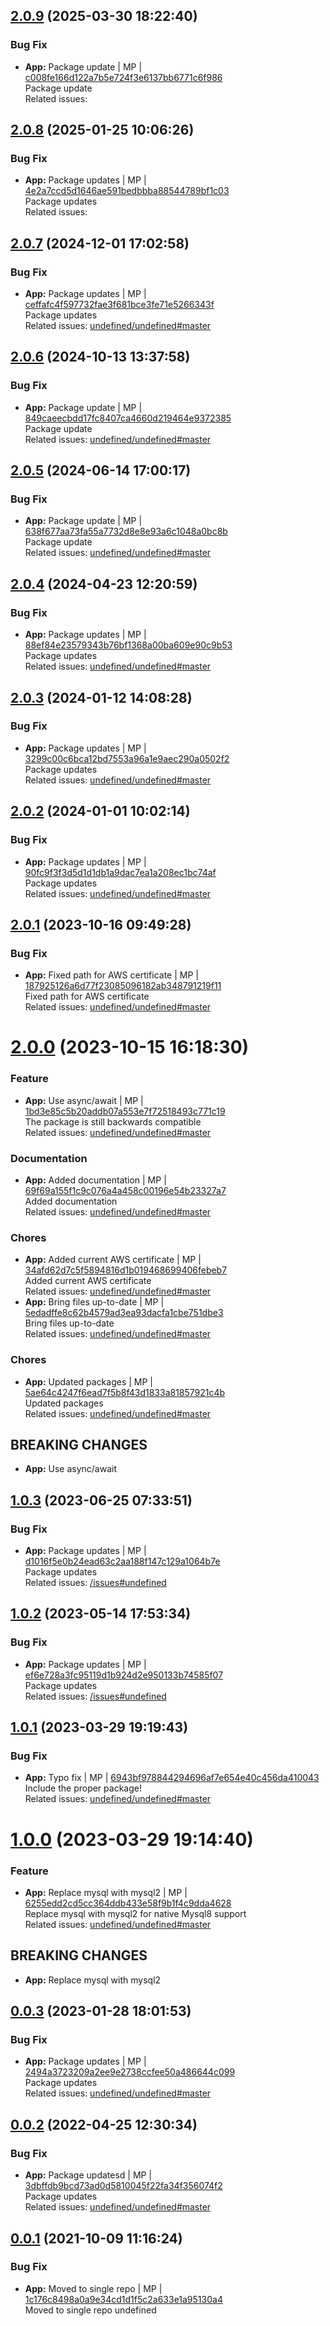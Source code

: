 
## [2.0.9](https://github.com/admiralcloud/ac-bootstrap-mysql/compare/v2.0.8..v2.0.9) (2025-03-30 18:22:40)


### Bug Fix

* **App:** Package update | MP | [c008fe166d122a7b5e724f3e6137bb6771c6f986](https://github.com/admiralcloud/ac-bootstrap-mysql/commit/c008fe166d122a7b5e724f3e6137bb6771c6f986)    
Package update  
Related issues:

## [2.0.8](https://github.com/admiralcloud/ac-bootstrap-mysql/compare/v2.0.7..v2.0.8) (2025-01-25 10:06:26)


### Bug Fix

* **App:** Package updates | MP | [4e2a7ccd5d1646ae591bedbbba88544789bf1c03](https://github.com/admiralcloud/ac-bootstrap-mysql/commit/4e2a7ccd5d1646ae591bedbbba88544789bf1c03)    
Package updates  
Related issues:
<a name="2.0.7"></a>

## [2.0.7](https://github.com/admiralcloud/ac-bootstrap-mysql/compare/v2.0.6..v2.0.7) (2024-12-01 17:02:58)


### Bug Fix

* **App:** Package updates | MP | [ceffafc4f597732fae3f681bce3fe71e5266343f](https://github.com/admiralcloud/ac-bootstrap-mysql/commit/ceffafc4f597732fae3f681bce3fe71e5266343f)    
Package updates  
Related issues: [undefined/undefined#master](undefined/browse/master)
<a name="2.0.6"></a>

## [2.0.6](https://github.com/admiralcloud/ac-bootstrap-mysql/compare/v2.0.5..v2.0.6) (2024-10-13 13:37:58)


### Bug Fix

* **App:** Package update | MP | [849caeecbdd17fc8407ca4660d219464e9372385](https://github.com/admiralcloud/ac-bootstrap-mysql/commit/849caeecbdd17fc8407ca4660d219464e9372385)    
Package update  
Related issues: [undefined/undefined#master](undefined/browse/master)
<a name="2.0.5"></a>

## [2.0.5](https://github.com/admiralcloud/ac-bootstrap-mysql/compare/v2.0.4..v2.0.5) (2024-06-14 17:00:17)


### Bug Fix

* **App:** Package update | MP | [638f677aa73fa55a7732d8e8e93a6c1048a0bc8b](https://github.com/admiralcloud/ac-bootstrap-mysql/commit/638f677aa73fa55a7732d8e8e93a6c1048a0bc8b)    
Package update  
Related issues: [undefined/undefined#master](undefined/browse/master)
<a name="2.0.4"></a>

## [2.0.4](https://github.com/admiralcloud/ac-bootstrap-mysql/compare/v2.0.3..v2.0.4) (2024-04-23 12:20:59)


### Bug Fix

* **App:** Package updates | MP | [88ef84e23579343b76bf1368a00ba609e90c9b53](https://github.com/admiralcloud/ac-bootstrap-mysql/commit/88ef84e23579343b76bf1368a00ba609e90c9b53)    
Package updates  
Related issues: [undefined/undefined#master](undefined/browse/master)
<a name="2.0.3"></a>

## [2.0.3](https://github.com/admiralcloud/ac-bootstrap-mysql/compare/v2.0.2..v2.0.3) (2024-01-12 14:08:28)


### Bug Fix

* **App:** Package updates | MP | [3299c00c6bca12bd7553a96a1e9aec290a0502f2](https://github.com/admiralcloud/ac-bootstrap-mysql/commit/3299c00c6bca12bd7553a96a1e9aec290a0502f2)    
Package updates  
Related issues: [undefined/undefined#master](undefined/browse/master)
<a name="2.0.2"></a>

## [2.0.2](https://github.com/admiralcloud/ac-bootstrap-mysql/compare/v2.0.1..v2.0.2) (2024-01-01 10:02:14)


### Bug Fix

* **App:** Package updates | MP | [90fc9f3f3d5d1d1db1a9dac7ea1a208ec1bc74af](https://github.com/admiralcloud/ac-bootstrap-mysql/commit/90fc9f3f3d5d1d1db1a9dac7ea1a208ec1bc74af)    
Package updates  
Related issues: [undefined/undefined#master](undefined/browse/master)
<a name="2.0.1"></a>

## [2.0.1](https://github.com/admiralcloud/ac-bootstrap-mysql/compare/v2.0.0..v2.0.1) (2023-10-16 09:49:28)


### Bug Fix

* **App:** Fixed path for AWS certificate | MP | [187925126a6d77f23085096182ab348791219f11](https://github.com/admiralcloud/ac-bootstrap-mysql/commit/187925126a6d77f23085096182ab348791219f11)    
Fixed path for AWS certificate  
Related issues: [undefined/undefined#master](undefined/browse/master)
<a name="2.0.0"></a>
 
# [2.0.0](https://github.com/admiralcloud/ac-bootstrap-mysql/compare/v1.0.3..v2.0.0) (2023-10-15 16:18:30)


### Feature

* **App:** Use async/await | MP | [1bd3e85c5b20addb07a553e7f72518493c771c19](https://github.com/admiralcloud/ac-bootstrap-mysql/commit/1bd3e85c5b20addb07a553e7f72518493c771c19)    
The package is still backwards compatible  
Related issues: [undefined/undefined#master](undefined/browse/master)
### Documentation

* **App:** Added documentation | MP | [69f69a155f1c9c076a4a458c00196e54b23327a7](https://github.com/admiralcloud/ac-bootstrap-mysql/commit/69f69a155f1c9c076a4a458c00196e54b23327a7)    
Added documentation  
Related issues: [undefined/undefined#master](undefined/browse/master)
### Chores

* **App:** Added current AWS certificate | MP | [34afd62d7c5f5894816d1b019468699406febeb7](https://github.com/admiralcloud/ac-bootstrap-mysql/commit/34afd62d7c5f5894816d1b019468699406febeb7)    
Added current AWS certificate  
Related issues: [undefined/undefined#master](undefined/browse/master)
* **App:** Bring files up-to-date | MP | [5edadffe8c62b4579ad3ea93dacfa1cbe751dbe3](https://github.com/admiralcloud/ac-bootstrap-mysql/commit/5edadffe8c62b4579ad3ea93dacfa1cbe751dbe3)    
Bring files up-to-date  
Related issues: [undefined/undefined#master](undefined/browse/master)
### Chores

* **App:** Updated packages | MP | [5ae64c4247f6ead7f5b8f43d1833a81857921c4b](https://github.com/admiralcloud/ac-bootstrap-mysql/commit/5ae64c4247f6ead7f5b8f43d1833a81857921c4b)    
Updated packages  
Related issues: [undefined/undefined#master](undefined/browse/master)
## BREAKING CHANGES
* **App:** Use async/await
<a name="1.0.3"></a>

## [1.0.3](https://github.com/admiralcloud/ac-bootstrap-mysql/compare/v1.0.2..v1.0.3) (2023-06-25 07:33:51)


### Bug Fix

* **App:** Package updates | MP | [d1016f5e0b24ead63c2aa188f147c129a1064b7e](https://github.com/admiralcloud/ac-bootstrap-mysql/commit/d1016f5e0b24ead63c2aa188f147c129a1064b7e)    
Package updates  
Related issues: [/issues#undefined](https://github.com//issues/undefined)
<a name="1.0.2"></a>

## [1.0.2](https://github.com/admiralcloud/ac-bootstrap-mysql/compare/v1.0.1..v1.0.2) (2023-05-14 17:53:34)


### Bug Fix

* **App:** Package updates | MP | [ef6e728a3fc95119d1b924d2e950133b74585f07](https://github.com/admiralcloud/ac-bootstrap-mysql/commit/ef6e728a3fc95119d1b924d2e950133b74585f07)    
Package updates  
Related issues: [/issues#undefined](https://github.com//issues/undefined)
<a name="1.0.1"></a>

## [1.0.1](https://github.com/admiralcloud/ac-bootstrap-mysql/compare/v1.0.0..v1.0.1) (2023-03-29 19:19:43)


### Bug Fix

* **App:** Typo fix | MP | [6943bf978844294696af7e654e40c456da410043](https://github.com/admiralcloud/ac-bootstrap-mysql/commit/6943bf978844294696af7e654e40c456da410043)    
Include the proper package!  
Related issues: [undefined/undefined#master](undefined/browse/master)
<a name="1.0.0"></a>
 
# [1.0.0](https://github.com/admiralcloud/ac-bootstrap-mysql/compare/v0.0.3..v1.0.0) (2023-03-29 19:14:40)


### Feature

* **App:** Replace mysql with mysql2 | MP | [6255edd2cd5cc364ddb433e58f9b1f4c9dda4628](https://github.com/admiralcloud/ac-bootstrap-mysql/commit/6255edd2cd5cc364ddb433e58f9b1f4c9dda4628)    
Replace mysql with mysql2 for native Mysql8 support  
Related issues: [undefined/undefined#master](undefined/browse/master)
## BREAKING CHANGES
* **App:** Replace mysql with mysql2
<a name="0.0.3"></a>

## [0.0.3](https://github.com/admiralcloud/ac-bootstrap-mysql/compare/v0.0.2..v0.0.3) (2023-01-28 18:01:53)


### Bug Fix

* **App:** Package updates | MP | [2494a3723209a2ee9e2738ccfee50a486644c099](https://github.com/admiralcloud/ac-bootstrap-mysql/commit/2494a3723209a2ee9e2738ccfee50a486644c099)    
Package updates  
Related issues: [undefined/undefined#master](undefined/browse/master)
<a name="0.0.2"></a>

## [0.0.2](https://github.com/admiralcloud/ac-bootstrap-mysql/compare/v0.0.1..v0.0.2) (2022-04-25 12:30:34)


### Bug Fix

* **App:** Package updatesd | MP | [3dbffdb9bcd73ad0d5810045f22fa34f356074f2](https://github.com/admiralcloud/ac-bootstrap-mysql/commit/3dbffdb9bcd73ad0d5810045f22fa34f356074f2)    
Package updates  
Related issues: [undefined/undefined#master](undefined/browse/master)
<a name="0.0.1"></a>

## [0.0.1](https://github.com/admiralcloud/ac-bootstrap-mysql/compare/..v0.0.1) (2021-10-09 11:16:24)


### Bug Fix

* **App:** Moved to single repo | MP | [1c176c8498a0a9e34cd1d1f5c2a633e1a95130a4](https://github.com/admiralcloud/ac-bootstrap-mysql/commit/1c176c8498a0a9e34cd1d1f5c2a633e1a95130a4)    
Moved to single repo
undefined